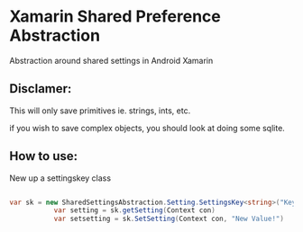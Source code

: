 Xamarin Shared Preference Abstraction
==================

Abstraction around shared settings in Android Xamarin

## Disclamer:

This will only save primitives ie. strings, ints, etc.

if you wish to save complex objects, you should look at doing some sqlite.


## How to use:

New up a settingskey class

````c#

var sk = new SharedSettingsAbstraction.Setting.SettingsKey<string>("KeyName", "PreferenceName", "DefaultValuehere");
           var setting = sk.getSetting(Context con)
		   var setsetting = sk.SetSetting(Context con, "New Value!")

````
